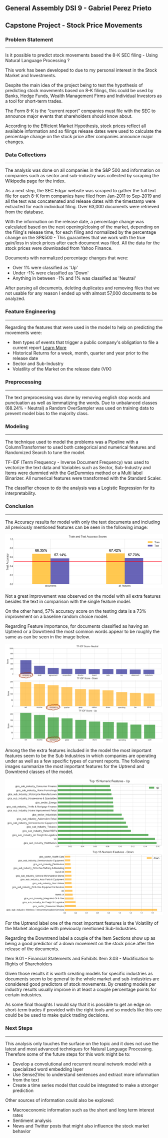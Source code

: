 ## General Assembly DSI 9 - Gabriel Perez Prieto
## Capstone Project - Stock Price Movements

### Problem Statement
---
Is it possible to predict stock movements based the 8-K SEC filing - Using Natural Language Processing ?

This work has been developed to due to my personal interest in the Stock Market and Investments.

Despite the main idea of the project being to test the hypothesis of predicting stock movements based
on 8-K filings, this could be used by Banks, Hedge Funds, Wealth Management Firms and Individual Investors
as a tool for short-term trades.

The Form 8-K is the “current report” companies must file with the SEC to announce major events that
shareholders should know about.

According to the Efficient Market Hypothesis, stock prices reflect all available information and so
filings release dates were used to calculate the percentage change on the stock price after companies
announce major changes.

### Data Collections
---
The analysis was done on all companies in the S&P 500 and information on companies such as sector and
sub-industry was collected by scraping the Wikipedia page for the index.

As a next step, the SEC Edgar website was scraped to gather the full text file for each 8-K form
companies have filed from Jan-2011 to Sep-2019 and all the text was concatenated and release dates with
the timestamp were extracted for each individual filing. Over 63,000 documents were retrieved from the database.

With the information on the release date, a percentage change was calculated based on the next opening/closing
of the market, depending on the filing's release time, for each filing and normalized by the percentage
change on the SP&500 - This guarantees that we work with the true gain/loss in stock prices after each
document was filed. All the data for the stock prices were downloaded from Yahoo Finance.

Documents with normalized percentage changes that were:
- Over 1% were classified as 'Up'
- Under -1% were classified as 'Down'
- Anything in between -1% and 1% was classified as 'Neutral'

After parsing all documents, deleting duplicates and removing files that we not usable for any reason I ended
up with almost 57,000 documents to be analyzed.

### Feature Engineering
---
Regarding the features that were used in the model to help on predicting the movements were:
- Item types of events that trigger a public company's obligation to file a current report [Learn More](https://www.sec.gov/fast-answers/answersform8khtm.html)
- Historical Returns for a week, month, quarter and year prior to the release date
- Sector and Sub-Industry
- Volatility of the Market on the release date (VIX)

### Preprocessing
---
The text preprocessing was done by removing english stop words and punctuation as well as lemmatizing the words.
Due to unbalanced classes (68.24% - Neutral) a Random OverSampler was used on training data to prevent model bias
to the majority class.

### Modeling
---
The technique used to model the problems was a Pipeline with a ColumnTransformer to used both categorical and
numerical features and Randomized Search to tune the model.

TF-IDF (Term Frequency - Inverse Document Frequency) was used to vectorize the text data and Variables such as
Sector, Sub-Industry and Items were dummied with the GetDummies method or a Multi label Binarizer.
All numerical features were transformed with the Standard Scaler.

The classifier chosen to do the analysis was a Logistic Regression for its interpretability.

### Conclusion
---
The Accuracy results for model with only the text documents and including all previously mentioned features
can be seen in the following image:

![Train and Test Accuracy](./images/results.png)

Not a great improvement was observed on the model with all extra features besides the text in comparison with
the single feature model.

On the other hand, 57% accuracy score on the testing data is a 73% improvement on a baseline random choice model.

Regarding Feature importance, for documents classified as having an Uptrend or a Downtrend the most common words
appear to be roughly the same as can be seen in the image below.

![Most Common Words](./images/words.png)

Among the the extra features included in the model the most important features seem to be the Sub Industries in
which companies are operating under as well as a few specific types of current reports. The following images summarize
the most important features for the Uptrend and Downtrend classes of the model.

![Important Features - Up](./images/up.png)
![Important Features - Down](./images/down.png)

For the Uptrend label one of the most important features is the Volatility of the Market alongside with previously
mentioned Sub-Industries.

Regarding the Downtrend label a couple of the Item Sections show up as being a good predictor of a down movement on
the stock price after the release of the documents.

Item 9.01 - Financial Statements and Exhibits
Item 3.03 - Modification to Rights of Shareholders

Given those results it is worth creating models for specific industries as documents seem to be general
to the whole market and sub-industries are considered good predictors of stock movements. By creating models
per industry results usually improve in at least a couple percentage points for certain industries.

As some final thoughts I would say that it is possible to get an edge on short-term trades if provided with
the right tools and so models like this one could be be used to make quick trading decisions.

### Next Steps
---
This analysis only touches the surface on the topic and it does not use the latest and most advanced techniques for
Natural Language Processing. Therefore some of the future steps for this work might be to:

- Develop a convolutional and recurrent neural network model with a specialized word embedding layer
- Use Sense2Vec to understand sentences and extract more information from the text
- Create a time series model that could be integrated to make a stronger prediction

Other sources of information could also be explored:
- Macroeconomic information such as the short and long term interest rates
- Sentiment analysis
- News and Twitter posts that might also influence the stock market behavior
